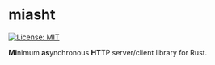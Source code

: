 miasht
======

[![License: MIT](https://img.shields.io/badge/license-MIT-blue.svg)](LICENSE)

**Mi**nimum **as**ynchronous **HT**TP server/client library for Rust.
